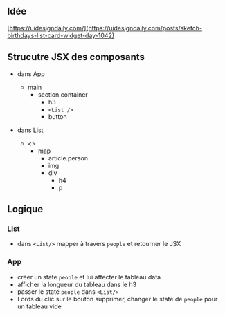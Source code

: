## Idée

[https://uidesigndaily.com/](https://uidesigndaily.com/posts/sketch-birthdays-list-card-widget-day-1042)

## Strucutre JSX des composants

- dans App

  - main
    - section.container
      - h3
      - `<List />`
      - button

- dans List

  - <>
    - map
      - article.person
      - img
      - div
        - h4
        - p

## Logique

### List

- dans `<List/>` mapper à travers `people` et retourner le JSX

### App

- créer un state `people` et lui affecter le tableau data
- afficher la longueur du tableau dans le h3
- passer le state `people` dans `<List/>`
- Lords du clic sur le bouton supprimer, changer le state de `people` pour un tableau vide
